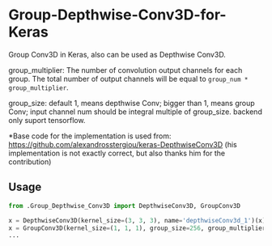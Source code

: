 # Group-Depthwise-Conv3D-for-Keras
Group Conv3D in Keras, also can be used as Depthwise Conv3D.

group_multiplier: The number of convolution output channels for each group.
            The total number of output channels will be equal to `group_num * group_multiplier`.

group_size: default 1, means depthwise Conv; bigger than 1, means group Conv; input channel num should be
    integral multiple of group_size.
backend only suport tensorflow.

*Base code for the implementation is used from: https://github.com/alexandrosstergiou/keras-DepthwiseConv3D (his implementation is not exactly correct, but also thanks him for the contribution)



## Usage
```python
from .Group_Depthwise_Conv3D import DepthwiseConv3D, GroupConv3D

x = DepthwiseConv3D(kernel_size=(3, 3, 3), name='depthwiseConv3d_1')(x) # DepthwiseConv3D
x = GroupConv3D(kernel_size=(1, 1, 1), group_size=256, group_multiplier=32, name='grou_conv3d_1')(x) # GroupConv3D
...
```
